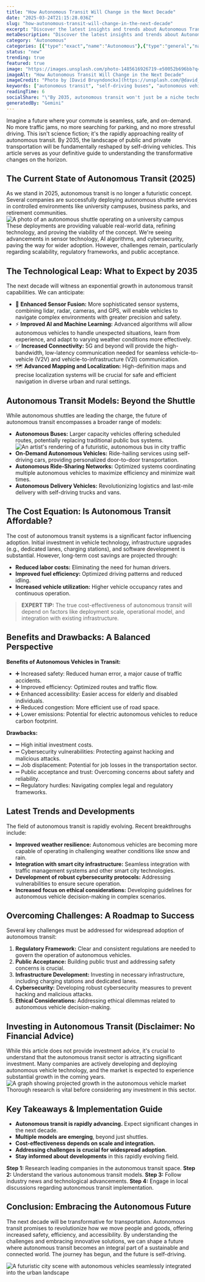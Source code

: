 ```yaml
---
title: "How Autonomous Transit Will Change in the Next Decade"
date: "2025-03-24T21:15:28.036Z"
slug: "how-autonomous-transit-will-change-in-the-next-decade"
excerpt: "Discover the latest insights and trends about Autonomous Transit. This comprehensive guide covers everything you need to know about Autonomous Transit in 2025."
metaDescription: "Discover the latest insights and trends about Autonomous Transit. This comprehensive guide covers everything you need to know about Autonomous Transit in 2..."
category: "Autonomous"
categories: [{"type":"exact","name":"Autonomous"},{"type":"general","name":"Transportation"},{"type":"medium","name":"Urban Planning"},{"type":"specific","name":"Smart Cities"},{"type":"niche","name":"Traffic Management"}]
status: "new"
trending: true
featured: true
image: "https://images.unsplash.com/photo-1485616926719-e50052b696bb?q=85&w=1200&fit=max&fm=webp&auto=compress"
imageAlt: "How Autonomous Transit Will Change in the Next Decade"
imageCredit: "Photo by [David Bruyndonckx](https://unsplash.com/@david_bxl) on Unsplash"
keywords: ["autonomous transit", "self-driving buses", "autonomous vehicle transportation", "future of public transport", "autonomous shuttle services", "cost of autonomous transit systems", "benefits of autonomous vehicles in transit", "autonomous transit technology", "investing in autonomous transit", "best autonomous transit companies"]
readingTime: 6
socialShare: "\"By 2035, autonomous transit won't just be a niche technology; it will fundamentally reshape our cities and how we commute – prepare for a transportation revolution!\""
generatedBy: "Gemini"
---
```




Imagine a future where your commute is seamless, safe, and on-demand.  No more traffic jams, no more searching for parking, and no more stressful driving. This isn't science fiction; it's the rapidly approaching reality of autonomous transit.  By 2035, the landscape of public and private transportation will be fundamentally reshaped by self-driving vehicles. This article serves as your definitive guide to understanding the transformative changes on the horizon.

## The Current State of Autonomous Transit (2025)

As we stand in 2025, autonomous transit is no longer a futuristic concept.  Several companies are successfully deploying autonomous shuttle services in controlled environments like university campuses, business parks, and retirement communities. ![A photo of an autonomous shuttle operating on a university campus](https://images.unsplash.com/photo-1453708323792-07b295e9ce5c?q=85&w=1200&fit=max&fm=webp&auto=compress)  These deployments are providing valuable real-world data, refining technology, and proving the viability of the concept.  We're seeing advancements in sensor technology, AI algorithms, and cybersecurity, paving the way for wider adoption.  However, challenges remain, particularly regarding scalability, regulatory frameworks, and public acceptance.

## The Technological Leap: What to Expect by 2035

The next decade will witness an exponential growth in autonomous transit capabilities.  We can anticipate:

* 🔑 **Enhanced Sensor Fusion:**  More sophisticated sensor systems, combining lidar, radar, cameras, and GPS, will enable vehicles to navigate complex environments with greater precision and safety.
* ⚡ **Improved AI and Machine Learning:**  Advanced algorithms will allow autonomous vehicles to handle unexpected situations, learn from experience, and adapt to varying weather conditions more effectively.
* ✅ **Increased Connectivity:**  5G and beyond will provide the high-bandwidth, low-latency communication needed for seamless vehicle-to-vehicle (V2V) and vehicle-to-infrastructure (V2I) communication.
*  🗺️ **Advanced Mapping and Localization:**  High-definition maps and precise localization systems will be crucial for safe and efficient navigation in diverse urban and rural settings.

## Autonomous Transit Models: Beyond the Shuttle

While autonomous shuttles are leading the charge, the future of autonomous transit encompasses a broader range of models:

* **Autonomous Buses:** Larger capacity vehicles offering scheduled routes, potentially replacing traditional public bus systems. ![An artist's rendering of a futuristic, autonomous bus in city traffic](https://images.unsplash.com/photo-1485616926719-e50052b696bb?q=85&w=1200&fit=max&fm=webp&auto=compress)
* **On-Demand Autonomous Vehicles:**  Ride-hailing services using self-driving cars, providing personalized door-to-door transportation.
* **Autonomous Ride-Sharing Networks:**  Optimized systems coordinating multiple autonomous vehicles to maximize efficiency and minimize wait times.
* **Autonomous Delivery Vehicles:**  Revolutionizing logistics and last-mile delivery with self-driving trucks and vans.

## The Cost Equation:  Is Autonomous Transit Affordable?

The cost of autonomous transit systems is a significant factor influencing adoption.  Initial investment in vehicle technology, infrastructure upgrades (e.g., dedicated lanes, charging stations), and software development is substantial.  However, long-term cost savings are projected through:

* **Reduced labor costs:** Eliminating the need for human drivers.
* **Improved fuel efficiency:** Optimized driving patterns and reduced idling.
* **Increased vehicle utilization:**  Higher vehicle occupancy rates and continuous operation.

> **EXPERT TIP:**  The true cost-effectiveness of autonomous transit will depend on factors like deployment scale, operational model, and integration with existing infrastructure.

## Benefits and Drawbacks: A Balanced Perspective

**Benefits of Autonomous Vehicles in Transit:**

* ➕ Increased safety: Reduced human error, a major cause of traffic accidents.
* ➕ Improved efficiency: Optimized routes and traffic flow.
* ➕ Enhanced accessibility:  Easier access for elderly and disabled individuals.
* ➕ Reduced congestion: More efficient use of road space.
* ➕ Lower emissions: Potential for electric autonomous vehicles to reduce carbon footprint.

**Drawbacks:**

* ➖ High initial investment costs.
* ➖ Cybersecurity vulnerabilities: Protecting against hacking and malicious attacks.
* ➖ Job displacement: Potential for job losses in the transportation sector.
* ➖ Public acceptance and trust: Overcoming concerns about safety and reliability.
* ➖ Regulatory hurdles: Navigating complex legal and regulatory frameworks.

## Latest Trends and Developments

The field of autonomous transit is rapidly evolving.  Recent breakthroughs include:

* **Improved weather resilience:**  Autonomous vehicles are becoming more capable of operating in challenging weather conditions like snow and rain.
* **Integration with smart city infrastructure:**  Seamless integration with traffic management systems and other smart city technologies.
* **Development of robust cybersecurity protocols:**  Addressing vulnerabilities to ensure secure operation.
* **Increased focus on ethical considerations:**  Developing guidelines for autonomous vehicle decision-making in complex scenarios.

## Overcoming Challenges:  A Roadmap to Success

Several key challenges must be addressed for widespread adoption of autonomous transit:

1. **Regulatory Framework:**  Clear and consistent regulations are needed to govern the operation of autonomous vehicles.
2. **Public Acceptance:**  Building public trust and addressing safety concerns is crucial.
3. **Infrastructure Development:**  Investing in necessary infrastructure, including charging stations and dedicated lanes.
4. **Cybersecurity:**  Developing robust cybersecurity measures to prevent hacking and malicious attacks.
5. **Ethical Considerations:**  Addressing ethical dilemmas related to autonomous vehicle decision-making.

##  Investing in Autonomous Transit (Disclaimer: No Financial Advice)

While this article does not provide investment advice, it's crucial to understand that the autonomous transit sector is attracting significant investment.  Many companies are actively developing and deploying autonomous vehicle technology, and the market is expected to experience substantial growth in the coming years.  ![A graph showing projected growth in the autonomous vehicle market](https://images.unsplash.com/photo-1486535986135-2266c35809f4?q=85&w=1200&fit=max&fm=webp&auto=compress)  Thorough research is vital before considering any investment in this sector.

## Key Takeaways & Implementation Guide

* **Autonomous transit is rapidly advancing.** Expect significant changes in the next decade.
* **Multiple models are emerging**, beyond just shuttles.
* **Cost-effectiveness depends on scale and integration.**
* **Addressing challenges is crucial for widespread adoption.**
* **Stay informed about developments** in this rapidly evolving field.

**Step 1:** Research leading companies in the autonomous transit space.
**Step 2:** Understand the various autonomous transit models.
**Step 3:**  Follow industry news and technological advancements.
**Step 4:**  Engage in local discussions regarding autonomous transit implementation.

## Conclusion: Embracing the Autonomous Future

The next decade will be transformative for transportation. Autonomous transit promises to revolutionize how we move people and goods, offering increased safety, efficiency, and accessibility.  By understanding the challenges and embracing innovative solutions, we can shape a future where autonomous transit becomes an integral part of a sustainable and connected world.  The journey has begun, and the future is self-driving.

![A futuristic city scene with autonomous vehicles seamlessly integrated into the urban landscape](https://images.unsplash.com/photo-1477542242553-968b80f4bea9?q=85&w=1200&fit=max&fm=webp&auto=compress)
